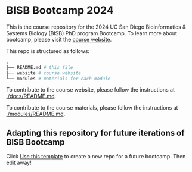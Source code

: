 # BISB Bootcamp 2024

This is the course repository for the 2024 UC San Diego Bioinformatics & Systems Biology (BISB) PhD program Bootcamp. To learn more about bootcamp, please visit the [course website](https://bioinfo-ucsd.github.io/BISB-Bootcamp-2024/).

This repo is structured as follows:

```bash
.
├── README.md # this file
├── website # course website
└── modules # materials for each module
```

To contribute to the course website, please follow the instructions at [./docs/README.md](./docs/README.md).

To contribute to the course materials, please follow the instructions at [./modules/README.md](./modules/README.md).

## Adapting this repository for future iterations of BISB Bootcamp

Click [Use this template](https://github.com/bioinfo-ucsd/BISB-Bootcamp-2023/generate) to create a new repo for a future bootcamp. Then edit away!
